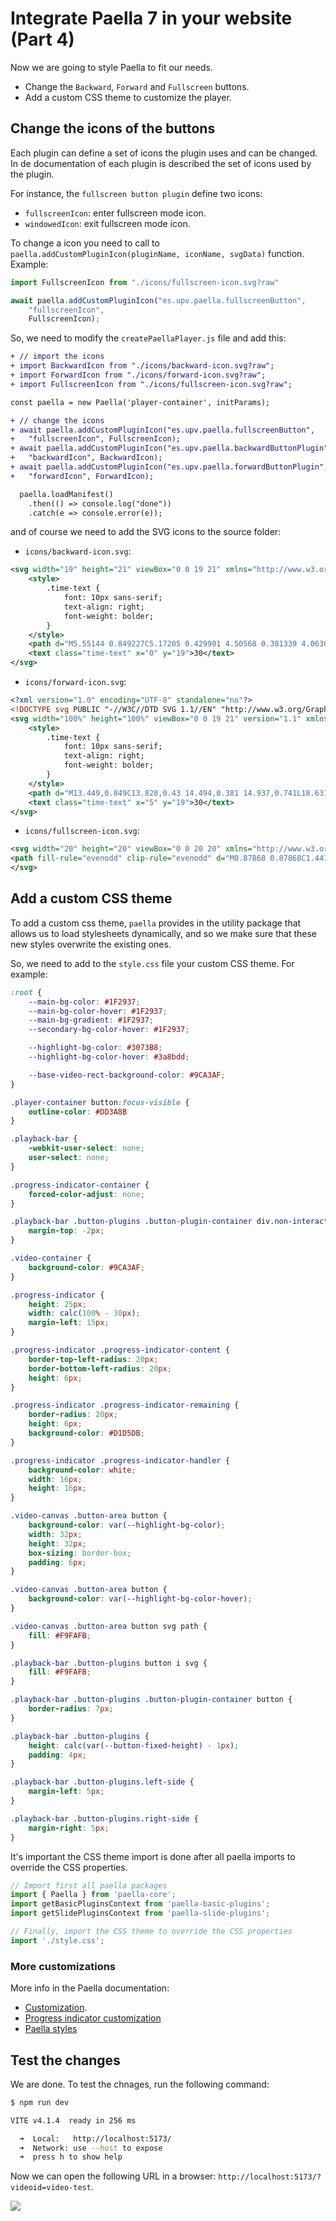 # Integrate Paella 7 in your website (Part 4)

Now we are going to style Paella to fit our needs. 

- Change the `Backward`, `Forward` and `Fullscreen` buttons.
- Add a custom CSS theme to customize the player.

## Change the icons of the buttons

Each plugin can define a set of icons the plugin uses and can be changed. In de documentation of each plugin is described the set of icons used by the plugin. 

For instance, the `fullscreen button plugin` define two icons:

- `fullscreenIcon`: enter fullscreen mode icon.
- `windowedIcon`: exit fullscreen mode icon.

To change a icon you need to call to `paella.addCustomPluginIcon(pluginName, iconName, svgData)` function. Example:

```js
import FullscreenIcon from "./icons/fullscreen-icon.svg?raw"

await paella.addCustomPluginIcon("es.upv.paella.fullscreenButton",
    "fullscreenIcon",
    FullscreenIcon);
```

So, we need to modify the `createPaellaPlayer.js` file and add this:

```diff
+ // import the icons
+ import BackwardIcon from "./icons/backward-icon.svg?raw";
+ import ForwardIcon from "./icons/forward-icon.svg?raw";
+ import FullscreenIcon from "./icons/fullscreen-icon.svg?raw";

const paella = new Paella('player-container', initParams);

+ // change the icons
+ await paella.addCustomPluginIcon("es.upv.paella.fullscreenButton",
+   "fullscreenIcon", FullscreenIcon);
+ await paella.addCustomPluginIcon("es.upv.paella.backwardButtonPlugin",
+   "backwardIcon", BackwardIcon);
+ await paella.addCustomPluginIcon("es.upv.paella.forwardButtonPlugin",
+   "forwardIcon", ForwardIcon);

  paella.loadManifest()
    .then(() => console.log("done"))
    .catch(e => console.error(e));

```

and of course we need to add the SVG icons to the source folder:

- `icons/backward-icon.svg`:

```svg
<svg width="19" height="21" viewBox="0 0 19 21" xmlns="http://www.w3.org/2000/svg">
    <style>
        .time-text {
            font: 10px sans-serif;
            text-align: right;
            font-weight: bolder;
        }
    </style>
    <path d="M5.55144 0.849227C5.17205 0.429901 4.50568 0.381339 4.06305 0.740762L0.368609 3.74076C0.13465 3.93074 0 4.20809 0 4.50002C0 4.79194 0.13465 5.06929 0.368609 5.25927L4.06305 8.25927C4.50568 8.6187 5.17205 8.57014 5.55144 8.15081C5.93083 7.73148 5.87957 7.10018 5.43695 6.74076L3.90899 5.50002H9.76389C13.6989 5.50002 16.8889 8.5221 16.8889 12.25C16.8889 14.7284 15.479 16.8948 13.3776 18.0686C12.8852 18.3437 12.6177 18.9029 12.8164 19.4106C13.0236 19.94 13.6546 20.2082 14.1779 19.938C17.0507 18.4545 19 15.5679 19 12.25C19 7.41753 14.8649 3.50002 9.76389 3.50002H3.90899L5.43695 2.25927C5.87957 1.89985 5.93083 1.26855 5.55144 0.849227Z" />
    <text class="time-text" x="0" y="19">30</text>
</svg>

```

- `icons/forward-icon.svg`:

```svg
<?xml version="1.0" encoding="UTF-8" standalone="no"?>
<!DOCTYPE svg PUBLIC "-//W3C//DTD SVG 1.1//EN" "http://www.w3.org/Graphics/SVG/1.1/DTD/svg11.dtd">
<svg width="100%" height="100%" viewBox="0 0 19 21" version="1.1" xmlns="http://www.w3.org/2000/svg" xmlns:xlink="http://www.w3.org/1999/xlink" xml:space="preserve" xmlns:serif="http://www.serif.com/" style="fill-rule:evenodd;clip-rule:evenodd;stroke-linejoin:round;stroke-miterlimit:2;">
    <style>
        .time-text {
            font: 10px sans-serif;
            text-align: right;
            font-weight: bolder;
        }
    </style>
    <path d="M13.449,0.849C13.828,0.43 14.494,0.381 14.937,0.741L18.631,3.741C18.865,3.931 19,4.208 19,4.5C19,4.792 18.865,5.069 18.631,5.259L14.937,8.259C14.494,8.619 13.828,8.57 13.449,8.151C13.069,7.731 13.12,7.1 13.563,6.741L15.091,5.5L9.236,5.5C5.301,5.5 2.111,8.522 2.111,12.25C2.111,14.728 3.521,16.895 5.622,18.069C6.115,18.344 6.382,18.903 6.184,19.411C5.976,19.94 5.345,20.208 4.822,19.938C1.949,18.455 0,15.568 0,12.25C0,7.418 4.135,3.5 9.236,3.5L15.091,3.5L13.563,2.259C13.12,1.9 13.069,1.269 13.449,0.849Z" style="fill-rule:nonzero;"/>
    <text class="time-text" x="5" y="19">30</text>
</svg>
```

- `icons/fullscreen-icon.svg`:

```svg
<svg width="20" height="20" viewBox="0 0 20 20" xmlns="http://www.w3.org/2000/svg">
<path fill-rule="evenodd" clip-rule="evenodd" d="M0.87868 0.87868C1.44129 0.31607 2.20435 0 3 0H6C6.55228 0 7 0.447715 7 1C7 1.55228 6.55228 2 6 2H3C2.73478 2 2.48043 2.10536 2.29289 2.29289C2.10536 2.48043 2 2.73478 2 3V6C2 6.55228 1.55228 7 1 7C0.447715 7 0 6.55228 0 6V3C0 2.20435 0.31607 1.44129 0.87868 0.87868ZM13 1C13 0.447715 13.4477 0 14 0H17C17.7957 0 18.5587 0.31607 19.1213 0.87868C19.6839 1.44129 20 2.20435 20 3V6C20 6.55228 19.5523 7 19 7C18.4477 7 18 6.55228 18 6V3C18 2.73478 17.8946 2.48043 17.7071 2.29289C17.5196 2.10536 17.2652 2 17 2H14C13.4477 2 13 1.55228 13 1ZM1 13C1.55228 13 2 13.4477 2 14V17C2 17.2652 2.10536 17.5196 2.29289 17.7071C2.48043 17.8946 2.73478 18 3 18H6C6.55228 18 7 18.4477 7 19C7 19.5523 6.55228 20 6 20H3C2.20435 20 1.44129 19.6839 0.87868 19.1213C0.31607 18.5587 0 17.7957 0 17V14C0 13.4477 0.447715 13 1 13ZM19 13C19.5523 13 20 13.4477 20 14V17C20 17.7957 19.6839 18.5587 19.1213 19.1213C18.5587 19.6839 17.7957 20 17 20H14C13.4477 20 13 19.5523 13 19C13 18.4477 13.4477 18 14 18H17C17.2652 18 17.5196 17.8946 17.7071 17.7071C17.8946 17.5196 18 17.2652 18 17V14C18 13.4477 18.4477 13 19 13Z" />
</svg>
```

## Add a custom CSS theme

To add a custom css theme, `paella` provides in the utility package that allows us to load stylesheets dynamically, and so we make sure that these new styles overwrite the existing ones.

So, we need to add to the `style.css` file your custom CSS theme. For example:

```css
:root {
    --main-bg-color: #1F2937;
    --main-bg-color-hover: #1F2937;
    --main-bg-gradient: #1F2937;
    --secondary-bg-color-hover: #1F2937;

    --highlight-bg-color: #3073B8;
    --highlight-bg-color-hover: #3a8bdd;

    --base-video-rect-background-color: #9CA3AF;
}

.player-container button:focus-visible {
    outline-color: #DD3A8B
}

.playback-bar {
    -webkit-user-select: none;
    user-select: none;
}

.progress-indicator-container {
	forced-color-adjust: none;
}

.playback-bar .button-plugins .button-plugin-container div.non-interactive {
    margin-top: -2px;
}

.video-container {
    background-color: #9CA3AF;
}

.progress-indicator {
    height: 25px;
    width: calc(100% - 30px);
    margin-left: 15px;
}

.progress-indicator .progress-indicator-content {
    border-top-left-radius: 20px;
    border-bottom-left-radius: 20px;
    height: 6px;
}

.progress-indicator .progress-indicator-remaining {
    border-radius: 20px;
    height: 6px;
    background-color: #D1D5DB;
}

.progress-indicator .progress-indicator-handler {
    background-color: white;
    width: 16px;
    height: 16px;
}

.video-canvas .button-area button {
    background-color: var(--highlight-bg-color);
    width: 32px;
    height: 32px;
    box-sizing: border-box;
    padding: 6px;
}

.video-canvas .button-area button {
    background-color: var(--highlight-bg-color-hover);
}

.video-canvas .button-area button svg path {
    fill: #F9FAFB;
}

.playback-bar .button-plugins button i svg {
    fill: #F9FAFB;
}

.playback-bar .button-plugins .button-plugin-container button {
    border-radius: 7px;
}

.playback-bar .button-plugins {
    height: calc(var(--button-fixed-height) - 1px);
    padding: 4px;
}

.playback-bar .button-plugins.left-side {
    margin-left: 5px;
}

.playback-bar .button-plugins.right-side {
    margin-right: 5px;
}
```

It's important the CSS theme import is done after all paella imports to override the CSS properties.

```js
// Import first all paella packages
import { Paella } from 'paella-core';
import getBasicPluginsContext from 'paella-basic-plugins';
import getSlidePluginsContext from 'paella-slide-plugins';

// Finally, import the CSS theme to override the CSS properties
import './style.css';
```

### More customizations

More info in the Paella documentation:

- [Customization](https://paellaplayer.upv.es/#/doc/customization.md).
- [Progress indicator customization](https://paellaplayer.upv.es/#/doc/progress_indicator_customization.md)
- [Paella styles](https://paellaplayer.upv.es/#/doc/styles.md)


## Test the changes

We are done. To test the chnages, run the following command:

```sh
$ npm run dev

VITE v4.1.4  ready in 256 ms

  ➜  Local:   http://localhost:5173/
  ➜  Network: use --host to expose
  ➜  press h to show help
```
Now we can open the following URL in a browser: `http://localhost:5173/?videoid=video-test`.

![](img/paella-take-4.png)